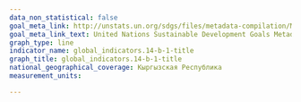 ```yaml
---
data_non_statistical: false
goal_meta_link: http://unstats.un.org/sdgs/files/metadata-compilation/Metadata-Goal-14.pdf
goal_meta_link_text: United Nations Sustainable Development Goals Metadata (pdf 288kB)
graph_type: line
indicator_name: global_indicators.14-b-1-title
graph_title: global_indicators.14-b-1-title
national_geographical_coverage: Кыргызская Республика
measurement_units: 

---
```

